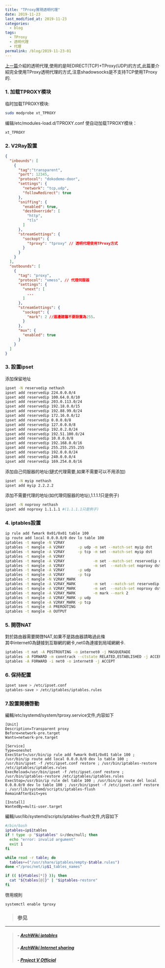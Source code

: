 ```yaml
---
title: "TProxy實現透明代理"
date: 2019-11-23
last_modified_at: 2019-11-23
categories:
  - blog
tags:
  - TProxy
  - 透明代理
  - 代理
permalink: /blog/2019-11-23-01
---
```

[上一篇](https://xuebaxi.com//blog/transparent_proxy)介紹的透明代理,使用的是REDIRECT(TCP)+TProxy(UDP)的方式,此篇要介紹完全使用TProxy透明代理的方式,注意shadowsocks是不支持TCP使用TProxy的.
### 1. 加载TPROXY模块
临时加载TPROXY模块:
```sh
sudo modprobe xt_TPROXY
```
编辑/etc/modules-load.d/TPROXY.conf 使自动加载TPROXY模块：
```
xt_TPROXY
```

### 2. V2Ray設置

```json
{
  "inbounds": [
    {
      "tag":"transparent",
      "port": 12345,
      "protocol": "dokodemo-door",
      "settings": {
        "network": "tcp,udp",
        "followRedirect": true
      },
      "sniffing": {
        "enabled": true,
        "destOverride": [
          "http",
          "tls"
        ]
      },
      "streamSettings": {
        "sockopt": {
          "tproxy": "tproxy" // 透明代理使用TProxy方式
        }
      }
    }
  ],
  "outbounds": [
    {
      "tag": "proxy",
      "protocol": "vmess", // 代理伺服器
      "settings": {
        "vnext": [
          ...
        ]
      },
      "streamSettings": {
        "sockopt": {
          "mark": 2 //這邊建議不要設置為255.
        }
      },
      "mux": {
        "enabled": true
      }
    }
  ]
}
```
### 3. 設置ipset

添加保留地址
```sh
ipset -N reservedip nethash
ipset add reservedip 224.0.0.0/4
ipset add reservedip 100.64.0.0/10
ipset add reservedip 203.0.113.0/24
ipset add reservedip 192.18.0.0/15
ipset add reservedip 192.88.99.0/24
ipset add reservedip 172.16.0.0/12
ipset add reservedip 0.0.0.0/8
ipset add reservedip 127.0.0.0/8
ipset add reservedip 192.0.2.0/24
ipset add reservedip 192.51.100.0/24
ipset add reservedip 10.0.0.0/8
ipset add reservedip 192.168.0.0/16
ipset add reservedip 255.255.255.255
ipset add reservedip 192.0.0.0/24
ipset add reservedip 240.0.0.0/4
ipset add reservedip 169.254.0.0/16
```
添加自己伺服器的地址(鏈式代理需要,如果不需要可以不用添加)
```sh
ipset -N myip nethash
ipset add myip 2.2.2.2
```
添加不需要代理的地址(如代理伺服器的地址),1.1.1.1只是例子)
```sh
ipset -N noproxy nethash
ipset add noproxy 1.1.1.1 #(1.1.1.1只是例子)
```
### 4. iptables設置
```sh
ip rule add fwmark 0x01/0x01 table 100
ip route add local 0.0.0.0/0 dev lo table 100
iptables -t mangle -N V2RAY
iptables -t mangle -A V2RAY      -p udp -m set --match-set myip dst        -j TPROXY --on-port  12346 --tproxy-mark 0x01/0x01 --on-ip 0.0.0.0 
iptables -t mangle -A V2RAY      -p tcp -m set --match-set myip dst        -j TPROXY --on-port  12346 --tproxy-mark 0x01/0x01 --on-ip 0.0.0.0
iptables -t mangle -A V2RAY                                                -j RETURN -m mark --mark 2
iptables -t mangle -A V2RAY             -m set --match-set reservedip dst  -j RETURN
iptables -t mangle -A V2RAY             -m set  --match-set noproxy dst    -j RETURN
iptables -t mangle -A V2RAY      -p udp                                    -j TPROXY --on-port 12345 --tproxy-mark 0x01/0x01 --on-ip 0.0.0.0
iptables -t mangle -A V2RAY      -p tcp                                    -j TPROXY --on-port 12345 --tproxy-mark 0x01/0x01 --on-ip 0.0.0.0
iptables -t mangle -N V2RAY_MARK
iptables -t mangle -A V2RAY_MARK        -m set  --match-set reservedip dst -j RETURN
iptables -t mangle -A V2RAY_MARK        -m set  --match-set noproxy dst    -j RETURN
iptables -t mangle -A V2RAY_MARK        -m mark --mark 2                   -j RETURN 
iptables -t mangle -A V2RAY_MARK -p udp                                    -j MARK --set-mark 1
iptables -t mangle -A V2RAY_MARK -p tcp                                    -j MARK --set-mark 1
iptables -t mangle -A PREROUTING                                           -j V2RAY
iptables -t mangle -A OUTPUT                                               -j V2RAY_MARK
```

### 5. 開啓NAT

對於路由器需要開啓NAT,如果不是路由器請略過此條<br>
其中internet0為鏈接到互聯網的網卡,net0為連接到局域網網卡.

```sh
iptables -t nat -A POSTROUTING -o internet0 -j MASQUERADE
iptables -A FORWARD -m conntrack --ctstate RELATED,ESTABLISHED -j ACCEPT
iptables -A FORWARD -i net0 -o internet0 -j ACCEPT
```

### 6. 保持配置

```sh
ipset save > /etc/ipset.conf
iptables-save > /etc/iptables/iptables.rules
```

### 7.設置開機啓動
編輯/etc/systemd/system/tproxy.service文件,内容如下
```
[Unit]
Description=Transparent proxy
Before=network-pre.target
Wants=network-pre.target

[Service]
Type=oneshot
ExecStart=/usr/bin/ip rule add fwmark 0x01/0x01 table 100 ; /usr/bin/ip route add local 0.0.0.0/0 dev lo table 100 ; /usr/bin/ipset -f /etc/ipset.conf restore ; /usr/bin/iptables-restore /etc/iptables/iptables.rules
ExecReload=/usr/bin/ipset -f /etc/ipset.conf restore ; /usr/bin/iptables-restore /etc/iptables/iptables.rules
ExecStop=/usr/bin/ip rule del table 100 ; /usr/bin/ip route del local 0.0.0.0/0 dev lo table 100 ; /usr/bin/ipset -f /etc/ipset.conf restore ; /usr/lib/systemd/scripts/iptables-flush
RemainAfterExit=yes

[Install]
WantedBy=multi-user.target
```
編輯/usr/lib/systemd/scripts/iptables-flush文件,内容如下
```sh
#/bin/bash
iptables=ip$1tables
if ! type -p "$iptables" &>/dev/null; then
  echo "error: invalid argument"
  exit 1
fi

while read -r table; do
  tables+=("/usr/share/iptables/empty-$table.rules")
done <"/proc/net/ip$1_tables_names"

if (( ${#tables[*]} )); then
  cat "${tables[@]}" | "$iptables-restore"
fi
```
啓用規則
```sh
systemctl enable tproxy
```
> ### 参见
- - -
> ##### - [ArchWiki iptables](https://wiki.archlinux.org/index.php/iptables)
> ##### - [ArchWiki Internet sharing](https://wiki.archlinux.org/index.php/Internet_sharing)
> ##### - [Project V Official](https://www.v2fly.org/)